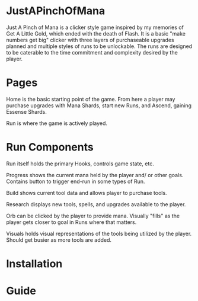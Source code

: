 # JustAPinchOfMana

Just A Pinch of Mana is a clicker style game inspired by my memories of Get A Little Gold, which ended with the death of Flash.
It is a basic "make numbers get big" clicker with three layers of purchaseable upgrades planned and multiple styles of runs to be unlockable.
The runs are designed to be caterable to the time commitment and complexity desired by the player.


# Pages

Home is the basic starting point of the game. From here a player may purchase upgrades with Mana Shards, start new Runs, and Ascend, gaining Essense Shards.

Run is where the game is actively played.


# Run Components

Run itself holds the primary Hooks, controls game state, etc.

Progress shows the current mana held by the player and/ or other goals. Contains button to trigger end-run in some types of Run.

Build shows current tool data and allows player to purchase tools.

Research displays new tools, spells, and upgrades available to the player.

Orb can be clicked by the player to provide mana. Visually "fills" as the player gets closer to goal in Runs where that matters.

Visuals holds visual representations of the tools being utilized by the player. Should get busier as more tools are added.


# Installation


# Guide

